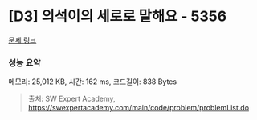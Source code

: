 # [D3] 의석이의 세로로 말해요 - 5356 

[문제 링크](https://swexpertacademy.com/main/code/problem/problemDetail.do?contestProbId=AWVWgkP6sQ0DFAUO) 

### 성능 요약

메모리: 25,012 KB, 시간: 162 ms, 코드길이: 838 Bytes



> 출처: SW Expert Academy, https://swexpertacademy.com/main/code/problem/problemList.do